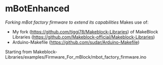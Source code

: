 # mBotEnhanced
_Forking mBot factory firmware to extend its capabilities_
Makes use of:
* My fork (https://github.com/tiggi78/Makeblock-Libraries) of MakeBlock Libraries (https://github.com/Makeblock-official/Makeblock-Libraries)
* Arduino-Makefile (https://github.com/sudar/Arduino-Makefile)

Starting from Makeblock-Libraries/examples/Firmware_For_mBlock/mbot_factory_firmware.ino
